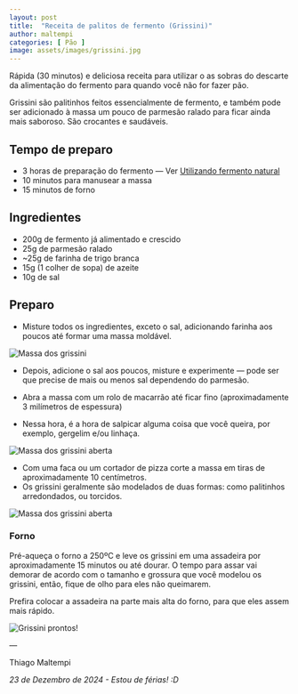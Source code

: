 ```yaml
---
layout: post
title:  "Receita de palitos de fermento (Grissini)"
author: maltempi
categories: [ Pão ]
image: assets/images/grissini.jpg
---
```


Rápida (30 minutos) e deliciosa receita para utilizar o as sobras do descarte da alimentação do fermento para quando você não for fazer pão.

Grissini são palitinhos feitos essencialmente de fermento, e também pode ser adicionado à massa um pouco de parmesão ralado para ficar ainda mais saboroso. São crocantes e saudáveis.

## Tempo de preparo

- 3 horas de preparação do fermento — Ver [Utilizando fermento natural](/blog/fermento/#guia-rápido-alimentar-fermento-natural)
- 10 minutos para manusear a massa
- 15 minutos de forno

## Ingredientes

- 200g de fermento já alimentado e crescido
- 25g de parmesão ralado
- ~25g de farinha de trigo branca
- 15g (1 colher de sopa) de azeite
- 10g de sal

## Preparo

- Misture todos os ingredientes, exceto o sal, adicionando farinha aos poucos até formar uma massa moldável. 

![Massa dos grissini](/blog/assets/images/grissini_massa.jpg)

- Depois, adicione o sal aos poucos, misture e experimente — pode ser que precise de mais ou menos sal dependendo do parmesão.

- Abra a massa com um rolo de macarrão até ficar fino (aproximadamente 3 milímetros de espessura)
- Nessa hora, é a hora de salpicar alguma coisa que você queira, por exemplo, gergelim e/ou linhaça.

![Massa dos grissini aberta](/blog/assets/images/grissini_aberta.jpg)

- Com uma faca ou um cortador de pizza corte a massa em tiras de aproximadamente 10 centímetros.
- Os grissini geralmente são modelados de duas formas: como palitinhos arredondados, ou torcidos.

![Massa dos grissini aberta](/blog/assets/images/grissini_cortados.jpg)

### Forno

Pré-aqueça o forno a 250ºC e leve os grissini em uma assadeira por aproximadamente 15 minutos ou até dourar. O tempo para assar vai demorar de acordo com o tamanho e grossura que você modelou os grissini, então, fique de olho para eles não queimarem.

Prefira colocar a assadeira na parte mais alta do forno, para que eles assem mais rápido.

![Grissini prontos!](/blog/assets/images/grissini.jpg)

— 

Thiago Maltempi

*23 de Dezembro de 2024 - Estou de férias! :D*
